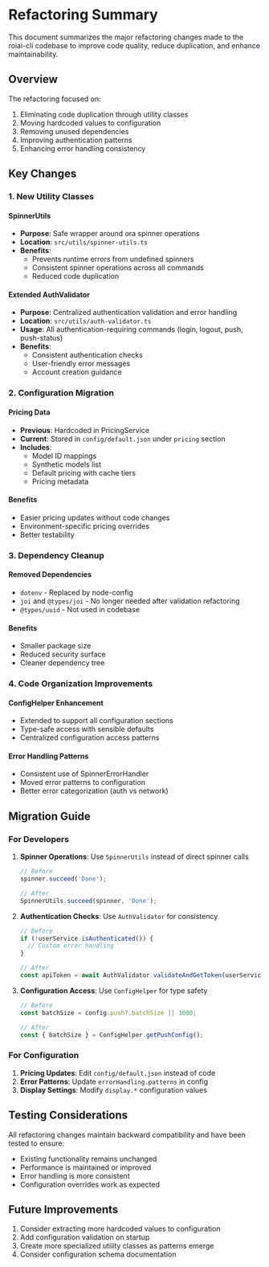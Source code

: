 # Refactoring Summary

This document summarizes the major refactoring changes made to the roiai-cli codebase to improve code quality, reduce duplication, and enhance maintainability.

## Overview

The refactoring focused on:
1. Eliminating code duplication through utility classes
2. Moving hardcoded values to configuration
3. Removing unused dependencies
4. Improving authentication patterns
5. Enhancing error handling consistency

## Key Changes

### 1. New Utility Classes

#### SpinnerUtils
- **Purpose**: Safe wrapper around ora spinner operations
- **Location**: `src/utils/spinner-utils.ts`
- **Benefits**: 
  - Prevents runtime errors from undefined spinners
  - Consistent spinner operations across all commands
  - Reduced code duplication

#### Extended AuthValidator
- **Purpose**: Centralized authentication validation and error handling
- **Location**: `src/utils/auth-validator.ts`
- **Usage**: All authentication-requiring commands (login, logout, push, push-status)
- **Benefits**:
  - Consistent authentication checks
  - User-friendly error messages
  - Account creation guidance

### 2. Configuration Migration

#### Pricing Data
- **Previous**: Hardcoded in PricingService
- **Current**: Stored in `config/default.json` under `pricing` section
- **Includes**:
  - Model ID mappings
  - Synthetic models list
  - Default pricing with cache tiers
  - Pricing metadata

#### Benefits
- Easier pricing updates without code changes
- Environment-specific pricing overrides
- Better testability

### 3. Dependency Cleanup

#### Removed Dependencies
- `dotenv` - Replaced by node-config
- `joi` and `@types/joi` - No longer needed after validation refactoring
- `@types/uuid` - Not used in codebase

#### Benefits
- Smaller package size
- Reduced security surface
- Cleaner dependency tree

### 4. Code Organization Improvements

#### ConfigHelper Enhancement
- Extended to support all configuration sections
- Type-safe access with sensible defaults
- Centralized configuration access patterns

#### Error Handling Patterns
- Consistent use of SpinnerErrorHandler
- Moved error patterns to configuration
- Better error categorization (auth vs network)

## Migration Guide

### For Developers

1. **Spinner Operations**: Use `SpinnerUtils` instead of direct spinner calls
   ```typescript
   // Before
   spinner.succeed('Done');
   
   // After
   SpinnerUtils.succeed(spinner, 'Done');
   ```

2. **Authentication Checks**: Use `AuthValidator` for consistency
   ```typescript
   // Before
   if (!userService.isAuthenticated()) {
     // Custom error handling
   }
   
   // After
   const apiToken = await AuthValidator.validateAndGetToken(userService, spinner);
   ```

3. **Configuration Access**: Use `ConfigHelper` for type safety
   ```typescript
   // Before
   const batchSize = config.push?.batchSize || 1000;
   
   // After
   const { batchSize } = ConfigHelper.getPushConfig();
   ```

### For Configuration

1. **Pricing Updates**: Edit `config/default.json` instead of code
2. **Error Patterns**: Update `errorHandling.patterns` in config
3. **Display Settings**: Modify `display.*` configuration values

## Testing Considerations

All refactoring changes maintain backward compatibility and have been tested to ensure:
- Existing functionality remains unchanged
- Performance is maintained or improved
- Error handling is more consistent
- Configuration overrides work as expected

## Future Improvements

1. Consider extracting more hardcoded values to configuration
2. Add configuration validation on startup
3. Create more specialized utility classes as patterns emerge
4. Consider configuration schema documentation